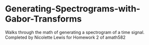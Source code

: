 # Generating-Spectrograms-with-Gabor-Transforms
Walks through the math of generating a spectrogram of a time signal. Completed by Nicolette Lewis for Homework 2 of amath582
